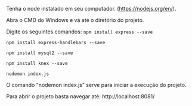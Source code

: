 Tenha o node instalado em seu computador. (https://nodejs.org/en/).

Abra o CMD do Windows e vá até o diretório do projeto.

Digite os seguintes comandos:
`npm install express --save`

`npm install express-handlebars --save`

`npm install mysql2 --save`

`npm install knex --save`

`nodemon index.js`

O comando "nodemon index.js" serve para iniciar a execução do projeto.

Para abrir o projeto basta navegar até: http://localhost:8081/
